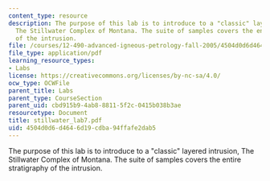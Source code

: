 ```yaml
---
content_type: resource
description: The purpose of this lab is to introduce to a "classic" layered intrusion,
  The Stillwater Complex of Montana. The suite of samples covers the entire stratigraphy
  of the intrusion.
file: /courses/12-490-advanced-igneous-petrology-fall-2005/4504d0d6d4646d19cdba94ffafe2dab5_stillwater_lab7.pdf
file_type: application/pdf
learning_resource_types:
- Labs
license: https://creativecommons.org/licenses/by-nc-sa/4.0/
ocw_type: OCWFile
parent_title: Labs
parent_type: CourseSection
parent_uid: cbd915b9-4ab8-8811-5f2c-0415b038b3ae
resourcetype: Document
title: stillwater_lab7.pdf
uid: 4504d0d6-d464-6d19-cdba-94ffafe2dab5
---
```

The purpose of this lab is to introduce to a "classic" layered intrusion, The Stillwater Complex of Montana. The suite of samples covers the entire stratigraphy of the intrusion.